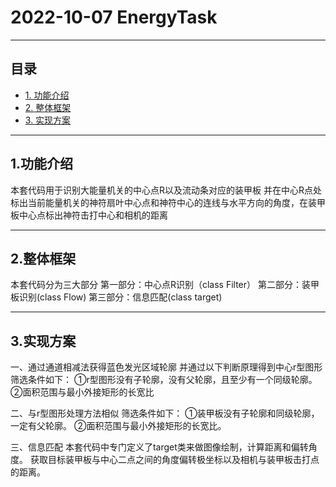 # 2022-10-07 EnergyTask
---

## 目录
* [1. 功能介绍](#1功能介绍)
* [2. 整体框架](#4整体框架)
* [3. 实现方案](#5实现方案)
---
## 1.功能介绍
本套代码用于识别大能量机关的中心点R以及流动条对应的装甲板
并在中心R点处标出当前能量机关的神符扇叶中心点和神符中心的连线与水平方向的角度，在装甲板中心点标出神符击打中心和相机的距离

---
## 2.整体框架
本套代码分为三大部分
第一部分：中心点R识别（class Filter）
第二部分：装甲板识别(class Flow)
第三部分：信息匹配(class target)

---
## 3.实现方案  
一、通过通道相减法获得蓝色发光区域轮廓
并通过以下判断原理得到中心r型图形
筛选条件如下：
①r型图形没有子轮廓，没有父轮廓，且至少有一个同级轮廓。
②面积范围与最小外接矩形的长宽比

二、与r型图形处理方法相似
筛选条件如下：
①装甲板没有子轮廓和同级轮廓，一定有父轮廓。
②面积范围与最小外接矩形的长宽比。

三、信息匹配
本套代码中专门定义了target类来做图像绘制，计算距离和偏转角度。
获取目标装甲板与中心二点之间的角度偏转极坐标以及相机与装甲板击打点的距离。
